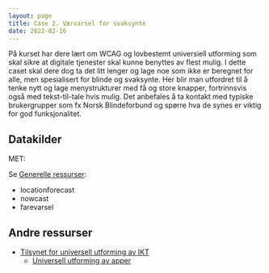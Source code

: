 ```yaml
---
layout: page
title: Case 2. Værvarsel for svaksynte
date: 2022-02-16
---
```


På kurset har dere lært om WCAG og lovbestemt universiell utforming som skal
sikre at digitale tjenester skal kunne benyttes av flest mulig. I dette caset
skal dere dog ta det litt lenger og lage noe som ikke er beregnet for alle, men
spesialisert for blinde og svaksynte. Her blir man utfordret til å tenke nytt og
lage menystrukturer med få og store knapper, fortrinnsvis også med
tekst-til-tale hvis mulig. Det anbefales å ta kontakt med typiske brukergrupper
som fx Norsk Blindeforbund og spørre hva de synes er viktig for god
funksjonalitet.


## Datakilder

MET:

Se [Generelle ressurser](/general):

- locationforecast
- nowcast
- farevarsel

##  Andre ressurser

- [Tilsynet for universell utforming av IKT](https://www.uutilsynet.no/)
  - [Universell utforming av apper](https://www.uutilsynet.no/apper/apper/758)

